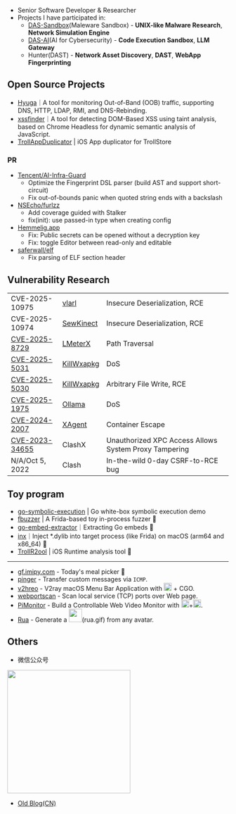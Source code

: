 - Senior Software Developer & Researcher
- Projects I have participated in:
  - [DAS-Sandbox](https://sandbox.dbappsecurity.com.cn/)(Maleware Sandbox) - **UNIX-like Malware Research**, **Network Simulation Engine**
  - [DAS-AI](https://das-ai.com/)(AI for Cybersecurity) - **Code Execution Sandbox**, **LLM Gateway**
  - Hunter(DAST) - **Network Asset Discovery**, **DAST**, **WebApp Fingerprinting**

## Open Source Projects

- [Hyuga](https://github.com/ac0d3r/Hyuga)｜A tool for monitoring Out-of-Band (OOB) traffic, supporting DNS, HTTP, LDAP, RMI, and DNS-Rebinding.
- [xssfinder](https://github.com/ac0d3r/xssfinder)｜A tool for detecting DOM-Based XSS using taint analysis, based on Chrome Headless for dynamic semantic analysis of JavaScript.
- [TrollAppDuplicator](https://github.com/BreakOnCrash/TrollAppDuplicator) | iOS App duplicator for TrollStore

### PR
- [Tencent/AI-Infra-Guard](https://github.com/Tencent/AI-Infra-Guard/pulls?q=is%3Apr+is%3Aclosed+author%3Aac0d3r)
  - Optimize the Fingerprint DSL parser (build AST and support short-circuit)
  - Fix out-of-bounds panic when quoted string ends with a backslash
- [NSEcho/furlzz](https://github.com/NSEcho/furlzz/pulls?q=is%3Apr+is%3Aclosed+author%3Aac0d3r)
  - Add coverage guided with Stalker
  - fix(init): use passed-in type when creating config
- [Hemmelig.app](https://github.com/HemmeligOrg/Hemmelig.app/pulls?q=is%3Apr+is%3Aclosed+author%3Aac0d3r)
  - Fix: Public secrets can be opened without a decryption key
  - Fix: toggle Editor between read-only and editable
- [saferwall/elf](https://github.com/saferwall/elf/pulls?q=is%3Apr+is%3Aclosed+author%3Aac0d3r)
  - Fix parsing of ELF section header

## Vulnerability Research
<table>
  <tr>
    <td>CVE-2025-10975</td>
    <td><a href="https://github.com/GuanxingLu/vlarl">vlarl</a></td>
    <td>Insecure Deserialization, RCE</td>
  </tr>
  <tr>
    <td>CVE-2025-10974</td>
    <td><a href="https://github.com/giantspatula/SewKinect">SewKinect</a></td>
    <td>Insecure Deserialization, RCE</td>
  </tr>
  <tr>
    <td><a href="https://github.com/advisories/GHSA-3x36-997r-xj57">CVE-2025-8729</a></td>
    <td><a href="https://github.com/MigoXLab/LMeterX">LMeterX</a></td>
    <td>Path Traversal</td>
  </tr>
  <tr>
    <td><a href="https://github.com/advisories/GHSA-pqqp-7cp8-vxvf">CVE-2025-5031</a></td>
    <td><a href="https://github.com/Ackites/KillWxapkg">KillWxapkg</a></td>
    <td>DoS</td>
  </tr>
  <tr>
    <td><a href="https://github.com/advisories/GHSA-w6p4-84vc-qc2w">CVE-2025-5030</a></td>
    <td><a href="https://github.com/Ackites/KillWxapkg">KillWxapkg</a></td>
    <td>Arbitrary File Write, RCE</td>
  </tr>
  <tr>
    <td><a href="https://huntr.com/bounties/921ba5d4-f1d0-4c66-9764-4f72dffe7acd">CVE-2025-1975</a></td>
    <td><a href="https://github.com/ollama/ollama">Ollama</a></td>
    <td>DoS</td>
  </tr>
  <tr>
    <td><a href="https://github.com/advisories/GHSA-wq2q-fqq7-mgvw">CVE-2024-2007</a></td>
    <td><a href="https://github.com/OpenBMB/XAgent">XAgent</a></td>
    <td>Container Escape</td>
  </tr>
  <tr>
    <td><a href="https://tttang.com/archive/1904/">CVE-2023-34655</a></td>
    <td>ClashX</td>
    <td>Unauthorized XPC Access Allows System Proxy Tampering</td>
  </tr>
  <tr>
    <td>N/A/Oct 5, 2022</td>
    <td>Clash</td>
    <td>In-the-wild 0-day CSRF-to-RCE bug</td>
  </tr>
</table>

## Toy program
- [go-symbolic-execution](https://github.com/BreakOnCrash/go-symbolic-execution) | Go white-box symbolic execution demo
- [fbuzzer](https://github.com/BreakOnCrash/fbuzzer) | A Frida-based toy in-process fuzzer 📣
- [go-embed-extractor](https://github.com/BreakOnCrash/go-embed-extractor)｜Extracting Go embeds 💽
- [inx](https://github.com/BreakOnCrash/inx)｜Inject *.dylib into target process (like Frida) on macOS (arm64 and x86_64) 💉
- [TrollR2ool](https://github.com/BreakOnCrash/TrollR2ool) | iOS Runtime analysis tool 🧌
---
- [gf.imipy.com](https://gf.imipy.com/) - Today's meal picker 🥣
- [pinger](https://github.com/ac0d3r/pingser) - Transfer custom messages via `ICMP`.
- [v2hreo](https://github.com/ac0d3r/v2hreo) - V2ray macOS Menu Bar Application with <img src="https://img.shields.io/badge/-292e33?logo=swift" height="18"> + CGO.
- [webportscan](https://github.com/ac0d3r/webportscan) - Scan local service (TCP) ports over Web page.
- [PiMonitor](https://github.com/ac0d3r/PiMonitor) - Build a Controllable Web Video Monitor with <img src="https://img.shields.io/badge/-292e33?logo=go" height="18">+<img src="https://img.shields.io/badge/4b-292e33?logo=raspberry-pi" height="18">.
- [Rua](https://github.com/ac0d3r/nicu?tab=readme-ov-file#rua) - Generate a <img src="https://user-images.githubusercontent.com/26270009/149051761-21e0e181-534d-458a-ad63-5c8963eda447.gif" height="30">(rua.gif) from any avatar.

## Others
- 微信公众号

<img src="https://github.com/user-attachments/assets/049439af-4a86-4106-abad-b438b21175d5" width=280>

- [Old Blog(CN)](https://ac0d3r.notion.site/zznQ-4b2780d3bf864ab3bee6044612f6e631)
